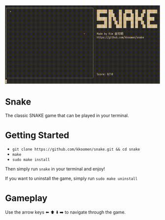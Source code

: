![demo](snake-demo.gif?)

# Snake

The classic SNAKE game that can be played in your terminal.

# Getting Started

- `git clone https://github.com/kkoomen/snake.git && cd snake`
- `make`
- `sudo make install`

Then simply run `snake` in your terminal and enjoy!

If you want to uninstall the game, simply run `sudo make uninstall`

# Gameplay

Use the arrow keys :arrow_left: :arrow_up: :arrow_down: :arrow_right: to
navigate through the game.
